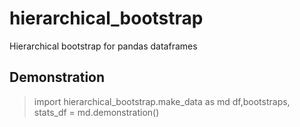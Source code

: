 # hierarchical_bootstrap
Hierarchical bootstrap for pandas dataframes

## Demonstration

> import hierarchical_bootstrap.make_data as md
> df,bootstraps, stats_df = md.demonstration()

